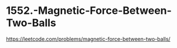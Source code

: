 # 1552.-Magnetic-Force-Between-Two-Balls
https://leetcode.com/problems/magnetic-force-between-two-balls/
